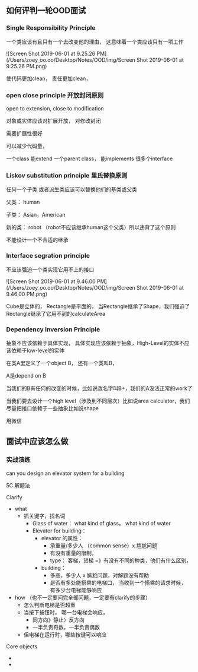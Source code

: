 

## 如何评判一轮OOD面试

### Single Responsibility Principle

一个类应该有且只有一个去改变他的理由， 这意味着一个类应该只有一项工作

![Screen Shot 2019-06-01 at 9.25.26 PM](/Users/zoey_oo.oo/Desktop/Notes/OOD/img/Screen Shot 2019-06-01 at 9.25.26 PM.png)

使代码更加clean， 责任更加clean，

### open close principle 开放封闭原则

open to extension, close to modification 

对象或实体应该对扩展开放， 对修改封闭

需要扩展性很好

可以减少代码量，

一个class 能extend 一个parent class， 能implements 很多个interface 

### Liskov substitution principle 里氏替换原则

任何一个子类 或者派生类应该可以替换他们的基类或父类

父类： human

子类： Asian，American

新的类： robot （robot不应该继承human这个父类）所以违背了这个原则

不能设计一个不合适的继承

### Interface segration principle 

不应该强迫一个类实现它用不上的接口

![Screen Shot 2019-06-01 at 9.46.00 PM](/Users/zoey_oo.oo/Desktop/Notes/OOD/img/Screen Shot 2019-06-01 at 9.46.00 PM.png)

Cube是立体的， Rectangle是平面的， 当Rectangle继承了Shape，我们强迫了Rectangle继承了它用不到的calculateArea



### Dependency Inversion Principle

抽象不应该依赖于具体实现， 具体实现应该依赖于抽象，High-Level的实体不应该依赖于low-level的实体

在类A里定义了一个object B， 还有一个类叫B，

A是depend on B

当我们的B有任何的改变的时候，比如说改名字叫B+，我们的A没法正常的work了

当我们要去设计一个high level（涉及到不同层次）比如说area calculator，我们尽量把接口依赖于一些抽象比如说shape

用微信

## 面试中应该怎么做

### 实战演练

 can you design an elevator system for a building 

5C 解题法

Clarify 

- what 
  - 抓关键字，找名词
    - Glass of water： what kind of glass， what kind of water
    - Elevator for building：
      - elevator 的属性： 
        - 承重量/多少人 （common sense）x 尴尬问题
        - 有没有重量的限制，
        - type： 客梯，货梯 =》有没有不同的种类，他们有什么区别，
      - building：
        - 多高，多少人 x 尴尬问题，对解题没有帮助
        - 是否有多处能搭乘的电梯口， 当收到一个搭乘的请求时候， 有多少台电梯能够响应
- how （也不一定要问完全部问题，一定要有clarify的步骤）
  - 怎么判断电梯是否超重
  - 当按下按钮时， 哪一台电梯会响应， 
    - 同方向》静止〉反方向
    - 一半负责奇数，一半负责偶数
  - 但电梯在运行时，哪些按键可以响应

Core objects

- 
- 


